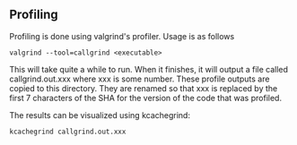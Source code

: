 Profiling
---------

Profiling is done using valgrind's profiler.  Usage is as follows

```
valgrind --tool=callgrind <executable>
```

This will take quite a while to run.  When it finishes, it will output a file called
callgrind.out.xxx where xxx is some number.  These profile outputs are copied to this 
directory.  They are renamed so that xxx is replaced by the first 7 characters of the 
SHA for the version of the code that was profiled.

The results can be visualized using kcachegrind:
```
kcachegrind callgrind.out.xxx
```